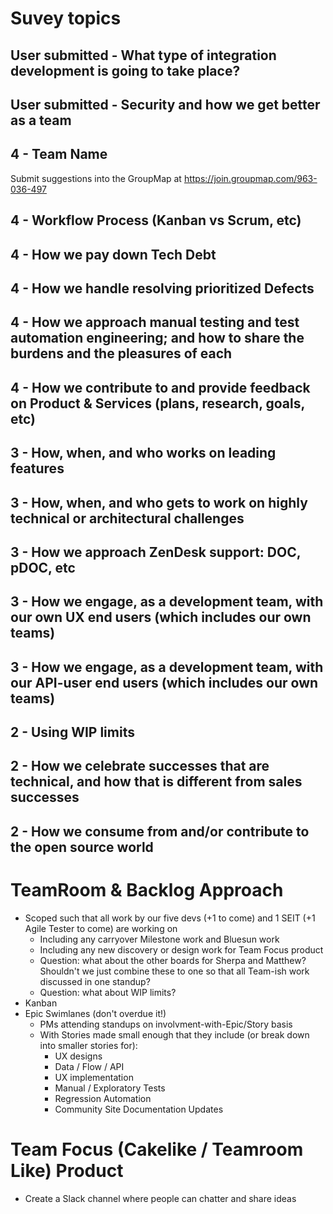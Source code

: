 # Suvey topics

## User submitted - What type of integration development is going to take place?

## User submitted - Security and how we get better as a team

## 4 - Team Name

Submit suggestions into the GroupMap at https://join.groupmap.com/963-036-497

## 4 - Workflow Process (Kanban vs Scrum, etc)

## 4 - How we pay down Tech Debt

## 4 - How we handle resolving prioritized Defects

## 4 - How we approach manual testing and test automation engineering; and how to share the burdens and the pleasures of each

## 4 - How we contribute to and provide feedback on Product & Services (plans, research, goals, etc)

## 3 - How, when, and who works on leading features

## 3 - How, when, and who gets to work on highly technical or architectural challenges

## 3 - How we approach ZenDesk support: DOC, pDOC, etc

## 3 - How we engage, as a development team, with our own UX end users (which includes our own teams)

## 3 - How we engage, as a development team, with our API-user end users (which includes our own teams)

## 2 - Using WIP limits

## 2 - How we celebrate successes that are technical, and how that is different from sales successes

## 2 - How we consume from and/or contribute to the open source world

# TeamRoom & Backlog Approach

* Scoped such that all work by our five devs (+1 to come) and 1 SEIT (+1 Agile Tester to come) are working on
  * Including any carryover Milestone work and Bluesun work
  * Including any new discovery or design work for Team Focus product
  * Question: what about the other boards for Sherpa and Matthew? Shouldn't we just combine these to one so that all Team-ish work discussed in one standup?
  * Question: what about WIP limits?
* Kanban
* Epic Swimlanes (don't overdue it!)
  * PMs attending standups on involvment-with-Epic/Story basis
  * With Stories made small enough that they include (or break down into smaller stories for):
    * UX designs
    * Data / Flow / API 
    * UX implementation
    * Manual / Exploratory Tests
    * Regression Automation
    * Community Site Documentation Updates

# Team Focus (Cakelike / Teamroom Like) Product 
* Create a Slack channel where people can chatter and share ideas


